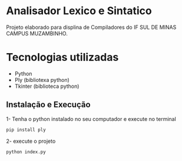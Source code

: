 
# Analisador Lexico e Sintatico

Projeto elaborado para displina de Compiladores do IF SUL DE MINAS CAMPUS MUZAMBINHO. 

# Tecnologias utilizadas 
- Python 
- Ply (bibliotexa python)
- Tkinter (biblioteca python)




## Instalação e Execução

1- Tenha o python instalado no seu computador e execute no terminal
```bash
pip install ply
```
2- execute o projeto 
```bash
python index.py
```
    
